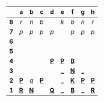 |     |  a  |  b  |  c  |  d  |  e  |  f  |  g  |  h  |
|:---:|:---:|:---:|:---:|:---:|:---:|:---:|:---:|:---:|
|  **8**  |  _r_  |  _n_  |  _b_  |     |  _k_  |  _b_  |  _n_  |  _r_  |
|  **7**  |  _p_  |  _p_  |  _p_  |  _p_  |     |  _p_  |  _p_  |  _p_  |
|  **6**  |     |     |     |     |     |     |     |     |
|  **5**  |     |     |     |     |     |     |     |     |
|  **4**  |     |     |     |  [**P**](http://localhost:8080/api/chess/select?square=d4)  |  [**P**](http://localhost:8080/api/chess/select?square=e4)  |  [**B**](http://localhost:8080/api/chess/select?square=f4)  |     |     |
|  **3**  |     |     |     |     |  [_](http://localhost:8080/api/chess/play?move=f2e3)  |  [**N**](http://localhost:8080/api/chess/select?square=f3)  |  [_](http://localhost:8080/api/chess/play?move=f2g3)  |     |
|  **2**  |  [**P**](http://localhost:8080/api/chess/select?square=a2)  |  _q_  |  [**P**](https://github.com/grim-kalman)  |     |  [_](http://localhost:8080/api/chess/play?move=f2e2)  |  [**K**](http://localhost:8080/api/chess/select?square=f2)  |  [**P**](http://localhost:8080/api/chess/select?square=g2)  |  [**P**](http://localhost:8080/api/chess/select?square=h2)  |
|  **1**  |  [**R**](https://github.com/grim-kalman)  |  [**N**](http://localhost:8080/api/chess/select?square=b1)  |     |  [**Q**](http://localhost:8080/api/chess/select?square=d1)  |  [_](http://localhost:8080/api/chess/play?move=f2e1)  |  [**B**](http://localhost:8080/api/chess/select?square=f1)  |  [_](http://localhost:8080/api/chess/play?move=f2g1)  |  [**R**](http://localhost:8080/api/chess/select?square=h1)  |

